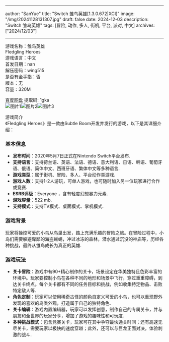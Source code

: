 
---
author: "SanYue"
title: "Switch 雏鸟英雄[1.3.0.672|XCI]"
image: "/img/20241128131307.jpg"
draft: false
date: 2024-12-03
description: "Switch 雏鸟英雄"
tags: [冒险, 动作, 多人, 街机, 平台, 派对, 中文]
archives: ["2024/12/03"]

---

游戏名称：雏鸟英雄   
Fledgling Heroes    
游戏语言：中文  
首发日期：nan  
解压密码：wing515  
是否有金手指：否  
版本：无   
容量：320M

[百度网盘](https://pan.baidu.com/s/1JqxufWfh4Sr8NH59VD--Zw) 提取码: 1gka  
![图片1](/img/sc77cd.jpg)![图片2](/img/sc77ch.jpg)![图片3](/img/sc77cc.jpg)  

游戏简介  
《Fledgling Heroes》是一款由Subtle Boom开发并发行的游戏，以下是其详细介绍：

### 基本信息
- **发布时间**：2020年5月7日正式在Nintendo Switch平台发布.
- **支持语言**：支持荷兰语、英语、法语、德语、意大利语、日语、韩语、葡萄牙语、俄语、简体中文、西班牙语、繁体中文等多种语言.
- **游戏类型**：属于街机、冒险、多人、平台动作类游戏.
- **游戏人数**：支持1-2人游玩，可单人游戏，也可随时加入另一位玩家进行合作或竞赛.
- **ESRB评级**：Everyone ，含有轻度幻想暴力元素.
- **游戏容量**：522 mb.
- **支持模式**：支持TV模式、桌面模式、掌机模式.

### 游戏背景
玩家将操控可爱的小鸟从鸟巢出发，踏上充满乐趣的冒险之旅。在冒险过程中，小鸟们需要躲避卑鄙的海盗蜥蜴，冲过冰冻的森林，潜水通过沉没的神庙等，历经各种挑战，最终从雏鸟成长为真正的英雄.

### 游戏玩法
- **关卡冒险**：游戏中有90+精心制作的关卡，场景设定在华美独特且色彩丰富的环境中。玩家要控制小鸟在各种不同的地形和场景中飞行，穿过重重障碍，到达关卡终点。每个关卡都有不同的任务目标和挑战，例如收集特定物品、击败特定敌人等.
- **角色定制**：玩家可以使用稀奇古怪的颜色自定义可爱的小鸟，也可以重现野外发现的喜欢的鸟类外观，打造属于自己的独特角色.
- **关卡编辑**：游戏内置编辑器，玩家可以发挥创意，制作自己的专属关卡，并与朋友和全世界的玩家分享，增加了游戏的趣味性和可玩度.
- **多种挑战模式**：包含竞赛关卡，玩家可在其中争夺最快通关时间；还有高速无尽关卡，需要玩家以极快的速度穿越；此外，还可以与巨龙正面对决，体验刺激的战斗.
 
